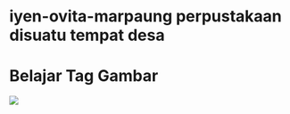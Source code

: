 # iyen-ovita-marpaung perpustakaan disuatu tempat desa
<html>
<head>
<title>Penggunaan Tag Image</title>
</head>
<body>
<h1>Belajar Tag Gambar</h1>
<img src="https://png.pngtree.com/thumb_back/fh260/background/20210908/pngtree-library-at-noon-image_829740.jpg" />
</body>
</html>
